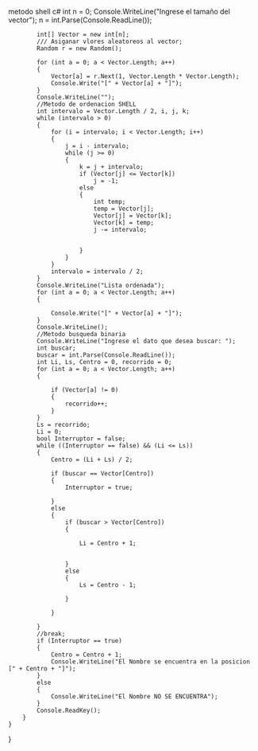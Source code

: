 metodo shell
c#
int n = 0;
            Console.WriteLine("Ingrese el tamaño del vector");
            n = int.Parse(Console.ReadLine());

            int[] Vector = new int[n];
            /// Asiganar vlores aleatoreos al vector;
            Random r = new Random();

            for (int a = 0; a < Vector.Length; a++)
            {
                Vector[a] = r.Next(1, Vector.Length * Vector.Length);
                Console.Write("[" + Vector[a] + "]");
            }
            Console.WriteLine("");
            //Metodo de ordenacion SHELL
            int intervalo = Vector.Length / 2, i, j, k;
            while (intervalo > 0)
            {
                for (i = intervalo; i < Vector.Length; i++)
                {
                    j = i - intervalo;
                    while (j >= 0)
                    {
                        k = j + intervalo;
                        if (Vector[j] <= Vector[k])
                            j = -1;
                        else
                        {
                            int temp;
                            temp = Vector[j];
                            Vector[j] = Vector[k];
                            Vector[k] = temp;
                            j -= intervalo;


                        }
                    }
                }
                intervalo = intervalo / 2;
            }
            Console.WriteLine("Lista ordenada");
            for (int a = 0; a < Vector.Length; a++)
            {

                Console.Write("[" + Vector[a] + "]");
            }
            Console.WriteLine();
            //Metodo busqueda binaria
            Console.WriteLine("Ingrese el dato que desea buscar: ");
            int buscar;
            buscar = int.Parse(Console.ReadLine());
            int Li, Ls, Centro = 0, recorrido = 0;
            for (int a = 0; a < Vector.Length; a++)
            {

                if (Vector[a] != 0)
                {
                    recorrido++;
                }
            }
            Ls = recorrido;
            Li = 0;
            bool Interruptor = false;
            while ((Interruptor == false) && (Li <= Ls))
            {
                Centro = (Li + Ls) / 2;

                if (buscar == Vector[Centro])
                {
                    Interruptor = true;

                }
                else
                {
                    if (buscar > Vector[Centro])
                    {

                        Li = Centro + 1;


                    }
                    else
                    {
                        Ls = Centro - 1;

                    }

                }

            }
            //break;
            if (Interruptor == true)
            {
                Centro = Centro + 1;
                Console.WriteLine("El Nombre se encuentra en la posicion [" + Centro + "]");
            }
            else
            {
                Console.WriteLine("El Nombre NO SE ENCUENTRA");
            }
            Console.ReadKey();
        }
    }
}

